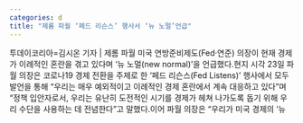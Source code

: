 ```yaml
---
categories: d
title: "제롬 파월 ‘페드 리슨스’ 행사서 ‘뉴 노멀’언급"
---
```

투데이코리아=김시온 기자 | 제롬 파월 미국 연방준비제도(Fed·연준) 의장이 현재 경제가 이례적인 혼란을 겪고 있다며 ‘뉴 노멀(new normal)’을 언급했다.현지 시각 23일 파월 의장은 코로나19 경제 전환을 주제로 한 ‘페드 리슨스(Fed Listens)’ 행사에서 모두발언을 통해 “우리는 매우 예외적이고 이례적인 경제 혼란에서 계속 대응하고 있다”며 “정책 입안자로서, 우리는 유난히 도전적인 시기를 경제가 헤쳐 나가도록 돕기 위해 우리 수단을 사용하는 데 전념한다”고 말했다.이어 파월 의장은 “우리가 미국 경제의 ‘뉴